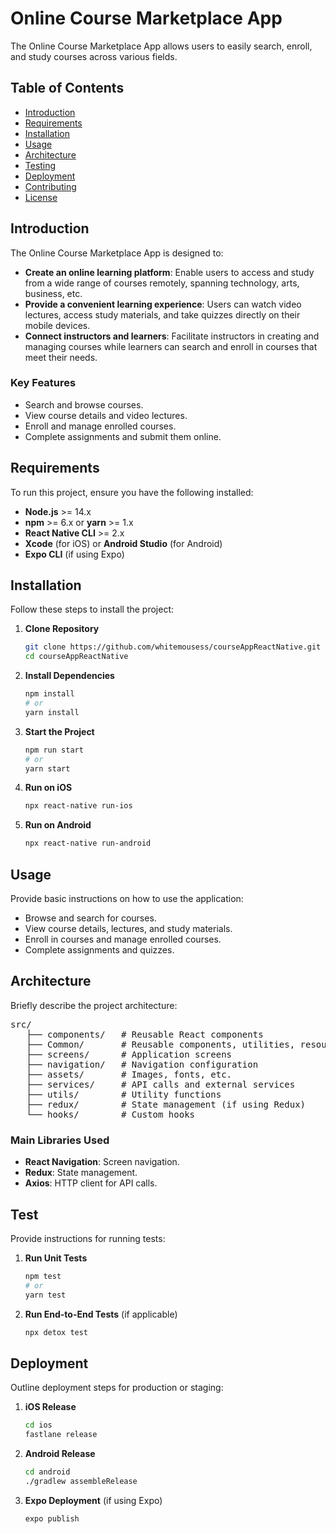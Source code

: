 # Online Course Marketplace App

The Online Course Marketplace App allows users to easily search, enroll, and study courses across various fields.

## Table of Contents

- [Introduction](#introduction)
- [Requirements](#requirements)
- [Installation](#installation)
- [Usage](#usage)
- [Architecture](#architecture)
- [Testing](#testing)
- [Deployment](#deployment)
- [Contributing](#contributing)
- [License](#license)

## Introduction

The Online Course Marketplace App is designed to:

- **Create an online learning platform**: Enable users to access and study from a wide range of courses remotely, spanning technology, arts, business, etc.
- **Provide a convenient learning experience**: Users can watch video lectures, access study materials, and take quizzes directly on their mobile devices.
- **Connect instructors and learners**: Facilitate instructors in creating and managing courses while learners can search and enroll in courses that meet their needs.

### Key Features

- Search and browse courses.
- View course details and video lectures.
- Enroll and manage enrolled courses.
- Complete assignments and submit them online.

## Requirements

To run this project, ensure you have the following installed:

- **Node.js** >= 14.x
- **npm** >= 6.x or **yarn** >= 1.x
- **React Native CLI** >= 2.x
- **Xcode** (for iOS) or **Android Studio** (for Android)
- **Expo CLI** (if using Expo)

## Installation

Follow these steps to install the project:

1. **Clone Repository**

   ```bash
   git clone https://github.com/whitemousess/courseAppReactNative.git
   cd courseAppReactNative
   ```

2. **Install Dependencies**

   ```bash
   npm install
   # or
   yarn install
   ```

3. **Start the Project**

   ```bash
   npm run start
   # or
   yarn start
   ```

4. **Run on iOS**

   ```bash
   npx react-native run-ios
   ```

5. **Run on Android**
   ```bash
   npx react-native run-android
   ```

## Usage

Provide basic instructions on how to use the application:

- Browse and search for courses.
- View course details, lectures, and study materials.
- Enroll in courses and manage enrolled courses.
- Complete assignments and quizzes.

## Architecture

Briefly describe the project architecture:

<pre>
src/
   ├── components/   # Reusable React components
   ├── Common/       # Reusable components, utilities, resources
   ├── screens/      # Application screens
   ├── navigation/   # Navigation configuration
   ├── assets/       # Images, fonts, etc.
   ├── services/     # API calls and external services
   ├── utils/        # Utility functions
   ├── redux/        # State management (if using Redux)
   └── hooks/        # Custom hooks
</pre>

### Main Libraries Used
- **React Navigation**: Screen navigation.
- **Redux**: State management.
- **Axios**: HTTP client for API calls.

## Test

Provide instructions for running tests:

1. **Run Unit Tests**

   ```bash
   npm test
   # or
   yarn test
   ```

2. **Run End-to-End Tests** (if applicable)
   ```bash
   npx detox test
   ```

## Deployment

Outline deployment steps for production or staging:

1. **iOS Release**

   ```bash
   cd ios
   fastlane release
   ```

2. **Android Release**

   ```bash
   cd android
   ./gradlew assembleRelease
   ```

3. **Expo Deployment** (if using Expo)
   ```bash
   expo publish
   ```
